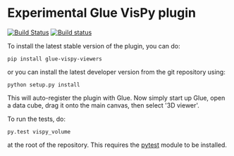 Experimental Glue VisPy plugin
==============================

[![Build Status](https://travis-ci.org/glue-viz/glue-3d-viewer.svg)](https://travis-ci.org/glue-viz/glue-3d-viewer?branch=master)
[![Build status](https://ci.appveyor.com/api/projects/status/1gov2vtuesjnij69/branch/master?svg=true)](https://ci.appveyor.com/project/astrofrog/glue-3d-viewer/branch/master)

To install the latest stable version of the plugin, you can do:

    pip install glue-vispy-viewers
    
or you can install the latest developer version from the git repository using:

    python setup.py install
    
This will auto-register the plugin with Glue. Now simply start up Glue, open a
data cube, drag it onto the main canvas, then select '3D viewer'.

To run the tests, do:

    py.test vispy_volume

at the root of the repository. This requires the [pytest](http://pytest.org) module to be installed.
